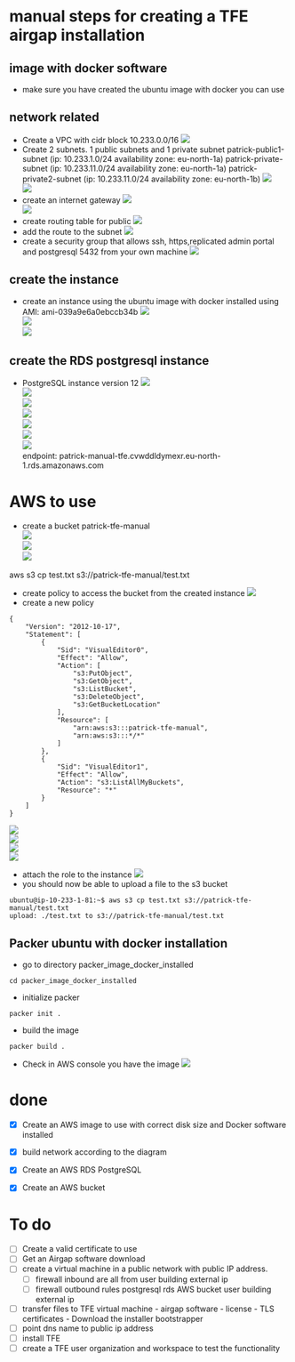 # manual steps for creating a TFE airgap installation

## image with docker software
- make sure you have created the ubuntu image with docker you can use 

## network related
- Create a VPC with cidr block 10.233.0.0/16
![](media/20220510091839.png)    
- Create 2 subnets. 1 public subnets and 1 private subnet
patrick-public1-subnet (ip: 10.233.1.0/24 availability zone: eu-north-1a)
patrick-private-subnet (ip: 10.233.11.0/24 availability zone: eu-north-1a)
patrick-private2-subnet (ip: 10.233.11.0/24 availability zone: eu-north-1b)
![](media/20220510092408.png)      
![](media/20220510092442.png)   
- create an internet gateway
![](media/20220510092528.png)    
![](media/20220510092604.png)    
- create routing table for public
 ![](media/20220510092733.png)    
- add the route to the subnet
![](media/20220510092853.png)    
- create a security group that allows ssh, https,replicated admin portal and postgresql 5432 from your own machine
![](media/20220510094855.png)   

## create the instance
- create an instance using the ubuntu image with docker installed
using AMI: ami-039a9e6a0ebccb34b
![](media/20220510100253.png)     
![](media/20220510100334.png)      
![](media/20220510100404.png)      

## create the RDS postgresql instance
- PostgreSQL instance version 12
![](media/20220510101100.png)    
![](media/20220510101136.png)    
![](media/20220510101233.png)    
![](media/20220510101410.png)    
![](media/20220510101442.png)    
![](media/20220510101522.png)    
![](media/20220510101553.png)    
endpoint: patrick-manual-tfe.cvwddldymexr.eu-north-1.rds.amazonaws.com

# AWS to use
- create a bucket patrick-tfe-manual  
![](media/20220510102447.png)  
![](media/20220510102555.png)  
![](media/20220510102746.png)      

aws s3 cp test.txt s3://patrick-tfe-manual/test.txt

- create policy to access the bucket from the created instance
![](media/20220510103135.png)    
- create a new policy
```
{
    "Version": "2012-10-17",
    "Statement": [
        {
            "Sid": "VisualEditor0",
            "Effect": "Allow",
            "Action": [
                "s3:PutObject",
                "s3:GetObject",
                "s3:ListBucket",
                "s3:DeleteObject",
                "s3:GetBucketLocation"
            ],
            "Resource": [
                "arn:aws:s3:::patrick-tfe-manual",
                "arn:aws:s3:::*/*"
            ]
        },
        {
            "Sid": "VisualEditor1",
            "Effect": "Allow",
            "Action": "s3:ListAllMyBuckets",
            "Resource": "*"
        }
    ]
}
```
![](media/20220510103614.png)    
![](media/20220510103732.png)    
![](media/20220510103905.png)    
![](media/20220510103917.png)    

- attach the role to the instance
![](media/20220510104028.png)    
- you should now be able to upload a file to the s3 bucket
```
ubuntu@ip-10-233-1-81:~$ aws s3 cp test.txt s3://patrick-tfe-manual/test.txt
upload: ./test.txt to s3://patrick-tfe-manual/test.txt
```



## Packer ubuntu with docker installation
- go to directory packer_image_docker_installed
```
cd packer_image_docker_installed
```
- initialize packer
```
packer init .
```
- build the image
```
packer build .
```
- Check in AWS console you have the image
![](media/20220510091219.png)  

# done
- [x] Create an AWS image to use with correct disk size and Docker software installed
- [x] build network according to the diagram
- [x] Create an AWS RDS PostgreSQL
- [x] Create an AWS bucket



# To do
- [ ] Create a valid certificate to use 
- [ ] Get an Airgap software download
- [ ] create a virtual machine in a public network with public IP address.
    - [ ] firewall inbound are all from user building external ip
    - [ ] firewall outbound rules
          postgresql rds
          AWS bucket
          user building external ip
- [ ] transfer files to TFE virtual machine
      - airgap software
      - license
      - TLS certificates
      - Download the installer bootstrapper
- [ ] point dns name to public ip address
- [ ] install TFE
- [ ] create a TFE user organization and workspace to test the functionality
